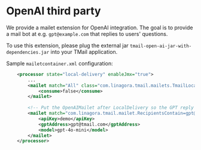 # OpenAI third party

We provide a mailet extension for OpenAI integration. The goal is to provide a mail bot at e.g. `gpt@example.com` that replies to users' questions.

To use this extension, please plug the external jar `tmail-open-ai-jar-with-dependencies.jar` into your TMail application.

Sample `mailetcontainer.xml` configuration:

```xml
    <processor state="local-delivery" enableJmx="true">
        ...
        <mailet match="All" class="com.linagora.tmail.mailets.TmailLocalDelivery">
            <consume>false</consume>
        </mailet>
    
        <!-- Put the OpenAIMailet after LocalDelivery so the GPT reply would come after the asking question -->
        <mailet match="com.linagora.tmail.mailet.RecipientsContain=gpt@tmail.com" class="com.linagora.tmail.mailet.OpenAIMailet">
            <apiKey>demo</apiKey>
            <gptAddress>gpt@tmail.com</gptAddress>
            <model>gpt-4o-mini</model>
        </mailet>
    </processor>
```